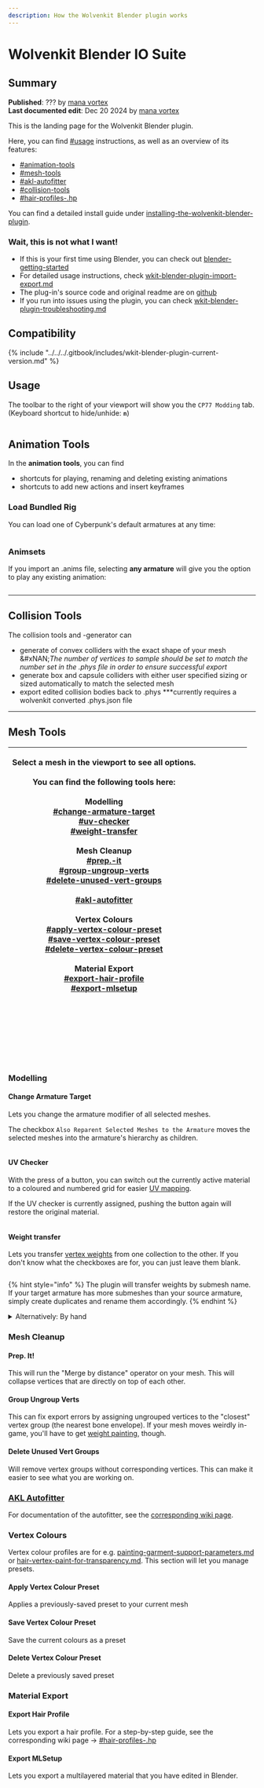```yaml
---
description: How the Wolvenkit Blender plugin works
---
```


# Wolvenkit Blender IO Suite

## Summary

**Published**: ??? by [mana vortex](https://app.gitbook.com/u/NfZBoxGegfUqB33J9HXuCs6PVaC3 "mention")\
**Last documented edit**: Dec 20 2024 by [mana vortex](https://app.gitbook.com/u/NfZBoxGegfUqB33J9HXuCs6PVaC3 "mention")

This is the landing page for the Wolvenkit Blender plugin.&#x20;

Here, you can find [#usage](./#usage "mention") instructions, as well as an overview of its features:

* [#animation-tools](./#animation-tools "mention")
* [#mesh-tools](./#mesh-tools "mention")
* [#akl-autofitter](./#akl-autofitter "mention")
* [#collision-tools](./#collision-tools "mention")
* [#hair-profiles-.hp](wkit-blender-plugin-import-export.md#hair-profiles-.hp "mention")

You can find a detailed install guide under [installing-the-wolvenkit-blender-plugin](installing-the-wolvenkit-blender-plugin/ "mention").

### Wait, this is not what I want!

* If this is your first time using Blender, you can check out [blender-getting-started](../../3d-modelling/blender-getting-started/ "mention")
* For detailed usage instructions, check [wkit-blender-plugin-import-export.md](wkit-blender-plugin-import-export.md "mention")
* The plug-in's source code and original readme are on [github](https://github.com/WolvenKit/Cyberpunk-Blender-add-on/)
* If you run into issues using the plugin, you can check [wkit-blender-plugin-troubleshooting.md](wkit-blender-plugin-troubleshooting.md "mention")

## Compatibility

{% include "../../../.gitbook/includes/wkit-blender-plugin-current-version.md" %}

## Usage

The toolbar to the right of your viewport will show you the `CP77 Modding` tab.\
(Keyboard shortcut to hide/unhide: **`n`**)&#x20;

<figure><img src="../../../.gitbook/assets/blender_plugin_viewport.png" alt=""><figcaption></figcaption></figure>



## Animation Tools

In the **animation tools**, you can find

* shortcuts for playing, renaming and deleting existing animations
* shortcuts to add new actions and insert keyframes

### Load Bundled Rig

You can load one of Cyberpunk's default armatures at any time:

<figure><img src="../../../.gitbook/assets/wkit_blender_io_suite_anims_load_selected_rig.png" alt=""><figcaption></figcaption></figure>

### Animsets

If you import an .anims file, selecting **any armature** will give you the option to play any existing animation:

<figure><img src="../../../.gitbook/assets/wkit_blender_io_suite_play_anims.png" alt=""><figcaption></figcaption></figure>

***

## Collision Tools

The collision tools and -generator can

* generate of convex colliders with the exact shape of your mesh\
  &#xNAN;_&#x54;he number of vertices to sample should be set to match the number set in the .phys file in order to ensure successful export_
* generate box and capsule colliders with either user specified sizing or sized automatically to match the selected mesh
* export edited collision bodies back to .phys \*\*\*currently requires a wolvenkit converted .phys.json file

***

## Mesh Tools

| <p>Select a mesh in the viewport to see all options.<br><br>You can find the following tools here:<br><br>Modelling<br><a data-mention href="./#change-armature-target">#change-armature-target</a><br><a data-mention href="./#uv-checker">#uv-checker</a><br><a data-mention href="./#weight-transfer">#weight-transfer</a><br><br>Mesh Cleanup<br><a data-mention href="./#prep.-it">#prep.-it</a><br><a data-mention href="./#group-ungroup-verts">#group-ungroup-verts</a><br><a data-mention href="./#delete-unused-vert-groups">#delete-unused-vert-groups</a><br><br><a data-mention href="./#akl-autofitter">#akl-autofitter</a><br><br>Vertex Colours<br><a data-mention href="./#apply-vertex-colour-preset">#apply-vertex-colour-preset</a><br><a data-mention href="./#save-vertex-colour-preset">#save-vertex-colour-preset</a><br><a data-mention href="./#delete-vertex-colour-preset">#delete-vertex-colour-preset</a><br><br>Material Export<br><a data-mention href="./#export-hair-profile">#export-hair-profile</a><br><a data-mention href="./#export-mlsetup">#export-mlsetup</a><br><br><br><br><br><br><br></p> | <p></p><div><figure><img src="../../../.gitbook/assets/wkit_blender_io_suite_meshtools.png" alt=""><figcaption></figcaption></figure></div> |
| ---------------------------------------------------------------------------------------------------------------------------------------------------------------------------------------------------------------------------------------------------------------------------------------------------------------------------------------------------------------------------------------------------------------------------------------------------------------------------------------------------------------------------------------------------------------------------------------------------------------------------------------------------------------------------------------------------------------------------------------------------------------------------------------------------------------------------------------------------------------------------------------------------------------------------------------------------------------------------------------------------------------------------------------------------------------------------------------------------------------------------------------- | ------------------------------------------------------------------------------------------------------------------------------------------- |

### Modelling

#### Change Armature Target

Lets you change the armature modifier of all selected meshes.&#x20;

The checkbox `Also Reparent Selected Meshes to the Armature` moves the selected meshes into the armature's hierarchy as children.

<figure><img src="../../../.gitbook/assets/wkit_io_suite_change_armature_target.png" alt=""><figcaption></figcaption></figure>

#### UV Checker

With the press of a button, you can switch out the currently active material to a coloured and numbered grid for easier [UV mapping](../../materials/uv-mapping-texturing-a-3d-object.md).

If the UV checker is currently assigned, pushing the button again will restore the original material.

<figure><img src="../../../.gitbook/assets/cyberpunk_io_suite_uv_checker_material.png" alt=""><figcaption></figcaption></figure>

#### Weight transfer

Lets you transfer [vertex weights](../../3d-modelling/meshes-and-armatures-rigging/) from one collection to the other. If you don't know what the checkboxes are for, you can just leave them blank.

<figure><img src="../../../.gitbook/assets/cyberpunk_io_suite_weight_transfer.png" alt=""><figcaption></figcaption></figure>



{% hint style="info" %}
The plugin will transfer weights by submesh name. If your target armature has more submeshes than your source armature, simply create duplicates and rename them accordingly.
{% endhint %}

<details>

<summary>Alternatively: By hand</summary>

You can only do this on a mesh-by-mesh basis, so you have to do all meshes in sequence.

To check out the more detailed process with a Transfer Weight modifier, check out the [custom-facial-piercings-prc-framework.md](../../../modding-guides/npcs/custom-facial-piercings-prc-framework.md "mention") page, section [#weight-painting](../../../modding-guides/npcs/custom-facial-piercings-prc-framework.md#weight-painting "mention")

1. Select the mesh with weights
2. Select the mesh that you want your weights transferred to
3. Press `Ctrl+L` and select `Transfer Mesh Data`
4. In the popup at the bottom left of your viewport, change the following properties:

#### ![](../../../.gitbook/assets/wkit_io_suite_transfer_weights_by_hand.png)

5. Click anywhere else. You're done!

</details>

### Mesh Cleanup

#### Prep. It!

This will run the "Merge by distance" operator on your mesh. This will collapse vertices that are directly on top of each other.

#### Group Ungroup Verts

This can fix export errors by assigning ungrouped vertices to the "closest" vertex group (the nearest bone envelope). If your mesh moves weirdly in-game, you'll have to get [weight painting](../../3d-modelling/meshes-and-armatures-rigging/weight-painting-for-gonks.md), though.

#### Delete Unused Vert Groups

Will remove vertex groups without corresponding vertices. This can make it easier to see what you are working on.

### [AKL Autofitter](wkit-blender-plugin-akl-autofitter.md)

For documentation of the autofitter, see the [corresponding wiki page](wkit-blender-plugin-akl-autofitter.md).

### Vertex Colours

Vertex colour profiles are for e.g. [painting-garment-support-parameters.md](../../3d-modelling/garment-support-how-does-it-work/painting-garment-support-parameters.md "mention") or [hair-vertex-paint-for-transparency.md](../../../modding-guides/npcs/guides-all-about-hair/hair-vertex-paint-for-transparency.md "mention"). This section will let you manage presets.

#### Apply Vertex Colour Preset

Applies a previously-saved preset to your current mesh

#### Save Vertex Colour Preset

Save the current colours as a preset

#### Delete Vertex Colour Preset

Delete a previously saved preset

### Material Export

#### Export Hair Profile

Lets you export a hair profile. For a step-by-step guide, see the corresponding wiki page -> [#hair-profiles-.hp](wkit-blender-plugin-import-export.md#hair-profiles-.hp "mention")

#### Export MLSetup

Lets you export a multilayered material that you have edited in Blender.
